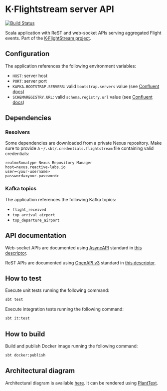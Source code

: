 # K·Flightstream server API

[![Build Status](https://iproject-jenkins.reactive-labs.io/buildStatus/icon?job=kafka-flightstream-api%2Fmaster)](https://iproject-jenkins.reactive-labs.io/view/Kafka%20Flightstream/job/kafka-flightstream-api/job/master/)

Scala application with ReST and web-socket APIs serving aggregated Flight events. Part of the [K·FlightStream project](https://github.com/search?q=topic%3Akafka-flightstream+org%3Abitrockteam&type=Repositories).

## Configuration

The application references the following environment variables:

- `HOST`: server host
- `PORT`: server port
- `KAFKA.BOOTSTRAP.SERVERS`: valid `bootstrap.servers` value (see [Confluent docs](https://docs.confluent.io/current/clients/consumer.html#configuration))
- `SCHEMAREGISTRY.URL`: valid `schema.registry.url` value (see [Confluent docs](https://docs.confluent.io/current/schema-registry/docs/schema_registry_tutorial.html#java-consumers))

## Dependencies

### Resolvers

Some dependencies are downloaded from a private Nexus repository. Make sure to provide a `~/.sbt/.credentials.flightstream` file containing valid credentials:

```properties
realm=Sonatype Nexus Repository Manager
host=nexus.reactive-labs.io
user=<your-username>
password=<your-password>
```

### Kafka topics

The application references the following Kafka topics:

- `flight_received`
- `top_arrival_airport`
- `top_departure_airport`

## API documentation

Web-socket APIs are documented using [AsyncAPI](https://www.asyncapi.com) standard in [this descriptor](api-models/src/main/resources/asyncapi.yaml).

ReST APIs are documented using [OpenAPI v3](https://github.com/OAI/OpenAPI-Specification/blob/master/versions/3.0.2.md) standard in [this descriptor](api-models/src/main/resources/api.yaml).

## How to test

Execute unit tests running the following command:

```sh
sbt test
```

Execute integration tests running the following command:

```sh
sbt it:test
```

## How to build

Build and publish Docker image running the following command:

```sh
sbt docker:publish
```

## Architectural diagram

Architectural diagram is available [here](docs/diagram.puml). It can be rendered using [PlantText](https://www.planttext.com).
